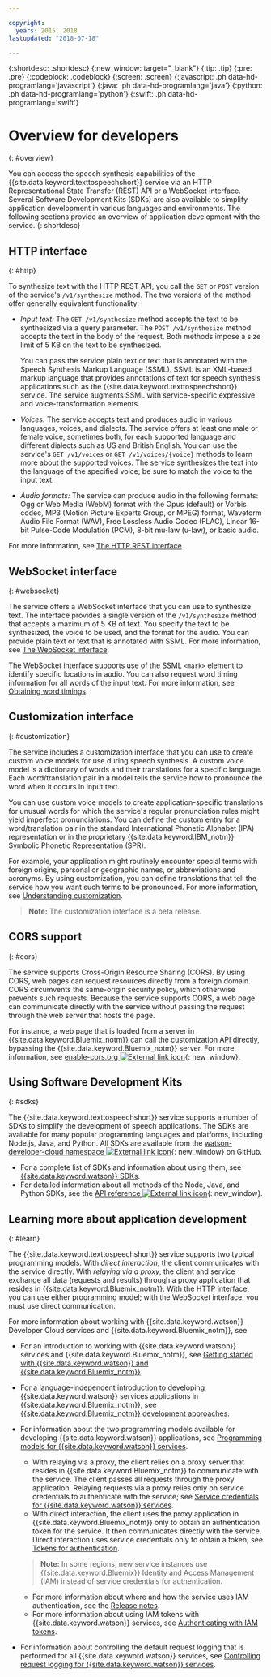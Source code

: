 ```yaml
---

copyright:
  years: 2015, 2018
lastupdated: "2018-07-18"

---
```


{:shortdesc: .shortdesc}
{:new_window: target="_blank"}
{:tip: .tip}
{:pre: .pre}
{:codeblock: .codeblock}
{:screen: .screen}
{:javascript: .ph data-hd-programlang='javascript'}
{:java: .ph data-hd-programlang='java'}
{:python: .ph data-hd-programlang='python'}
{:swift: .ph data-hd-programlang='swift'}

# Overview for developers
{: #overview}

You can access the speech synthesis capabilities of the {{site.data.keyword.texttospeechshort}} service via an HTTP Representational State Transfer (REST) API or a WebSocket interface. Several Software Development Kits (SDKs) are also available to simplify application development in various languages and environments. The following sections provide an overview of application development with the service.
{: shortdesc}

## HTTP interface
{: #http}

To synthesize text with the HTTP REST API, you call the `GET` or `POST` version of the service's `/v1/synthesize` method. The two versions of the method offer generally equivalent functionality:

-   *Input text:* The `GET /v1/synthesize` method accepts the text to be synthesized via a query parameter. The `POST /v1/synthesize` method accepts the text in the body of the request. Both methods impose a size limit of 5 KB on the text to be synthesized.

    You can pass the service plain text or text that is annotated with the Speech Synthesis Markup Language (SSML). SSML is an XML-based markup language that provides annotations of text for speech synthesis applications such as the {{site.data.keyword.texttospeechshort}} service. The service augments SSML with service-specific expressive and voice-transformation elements.
-   *Voices:* The service accepts text and produces audio in various languages, voices, and dialects. The service offers at least one male or female voice, sometimes both, for each supported language and different dialects such as US and British English. You can use the service's `GET /v1/voices` or `GET /v1/voices/{voice}` methods to learn more about the supported voices. The service synthesizes the text into the language of the specified voice; be sure to match the voice to the input text.
-   *Audio formats:* The service can produce audio in the following formats: Ogg or Web Media (WebM) format with the Opus (default) or Vorbis codec, MP3 (Motion Picture Experts Group, or MPEG) format, Waveform Audio File Format (WAV), Free Lossless Audio Codec (FLAC), Linear 16-bit Pulse-Code Modulation (PCM), 8-bit mu-law (u-law), or basic audio.

For more information, see [The HTTP REST interface](/docs/services/text-to-speech/http.html).

## WebSocket interface
{: #websocket}

The service offers a WebSocket interface that you can use to synthesize text. The interface provides a single version of the `/v1/synthesize` method that accepts a maximum of 5 KB of text. You specify the text to be synthesized, the voice to be used, and the format for the audio. You can provide plain text or text that is annotated with SSML. For more information, see [The WebSocket interface](/docs/services/text-to-speech/websockets.html).

The WebSocket interface supports use of the SSML `<mark>` element to identify specific locations in audio. You can also request word timing information for all words of the input text. For more information, see [Obtaining word timings](/docs/services/text-to-speech/word-timing.html).

## Customization interface
{: #customization}

The service includes a customization interface that you can use to create custom voice models for use during speech synthesis. A custom voice model is a dictionary of words and their translations for a specific language. Each word/translation pair in a model tells the service how to pronounce the word when it occurs in input text.

You can use custom voice models to create application-specific translations for unusual words for which the service's regular pronunciation rules might yield imperfect pronunciations. You can define the custom entry for a word/translation pair in the standard International Phonetic Alphabet (IPA) representation or in the proprietary {{site.data.keyword.IBM_notm}} Symbolic Phonetic Representation (SPR).

For example, your application might routinely encounter special terms with foreign origins, personal or geographic names, or abbreviations and acronyms. By using customization, you can define translations that tell the service how you want such terms to be pronounced. For more information, see [Understanding customization](/docs/services/text-to-speech/custom-intro.html).

> **Note:** The customization interface is a beta release.

## CORS support
{: #cors}

The service supports Cross-Origin Resource Sharing (CORS). By using CORS, web pages can request resources directly from a foreign domain. CORS circumvents the same-origin security policy, which otherwise prevents such requests. Because the service supports CORS, a web page can communicate directly with the service without passing the request through the web server that hosts the page.

For instance, a web page that is loaded from a server in {{site.data.keyword.Bluemix_notm}} can call the customization API directly, bypassing the {{site.data.keyword.Bluemix_notm}} server. For more information, see [enable-cors.org ![External link icon](../../icons/launch-glyph.svg "External link icon")](https://enable-cors.org/){: new_window}.

## Using Software Development Kits
{: #sdks}

The {{site.data.keyword.texttospeechshort}} service supports a number of SDKs to simplify the development of speech applications. The SDKs are available for many popular programming languages and platforms, including Node.js, Java, and Python. All SDKs are available from the [watson-developer-cloud namespace ![External link icon](../../icons/launch-glyph.svg "External link icon")](https://github.com/watson-developer-cloud){: new_window} on GitHub.

-   For a complete list of SDKs and information about using them, see [{{site.data.keyword.watson}} SDKs](/docs/services/watson/getting-started-sdks.html).
-   For detailed information about all methods of the Node, Java, and Python SDKs, see the [API reference ![External link icon](../../icons/launch-glyph.svg "External link icon")](https://www.ibm.com/watson/developercloud/text-to-speech/api/v1/){: new_window}.

## Learning more about application development
{: #learn}

The {{site.data.keyword.texttospeechshort}} service supports two typical programming models. With *direct interaction*, the client communicates with the service directly. With *relaying via a proxy*, the client and service exchange all data (requests and results) through a proxy application that resides in {{site.data.keyword.Bluemix_notm}}. With the HTTP interface, you can use either programming model; with the WebSocket interface, you must use direct communication.

For more information about working with {{site.data.keyword.watson}} Developer Cloud services and {{site.data.keyword.Bluemix_notm}}, see

-   For an introduction to working with {{site.data.keyword.watson}} services and {{site.data.keyword.Bluemix_notm}}, see [Getting started with {{site.data.keyword.watson}} and {{site.data.keyword.Bluemix_notm}}](/docs/services/watson/index.html).
-   For a language-independent introduction to developing {{site.data.keyword.watson}} services applications in {{site.data.keyword.Bluemix_notm}}, see [{{site.data.keyword.Bluemix_notm}} development approaches](/docs/services/watson/getting-started-bluemix.html).
-   For information about the two programming models available for developing {{site.data.keyword.watson}} applications, see [Programming models for {{site.data.keyword.watson}} services](/docs/services/watson/getting-started-develop.html).
    -   With relaying via a proxy, the client relies on a proxy server that resides in {{site.data.keyword.Bluemix_notm}} to communicate with the service. The client passes all requests through the proxy application. Relaying requests via a proxy relies only on service credentials to authenticate with the service; see [Service credentials for {{site.data.keyword.watson}} services](/docs/services/watson/getting-started-credentials.html).
    -   With direct interaction, the client uses the proxy application in {{site.data.keyword.Bluemix_notm}} only to obtain an authentication token for the service. It then communicates directly with the service. Direct interaction uses service credentials only to obtain a token; see [Tokens for authentication](/docs/services/watson/getting-started-tokens.html).

    > **Note:** In some regions, new service instances use {{site.data.keyword.Bluemix}} Identity and Access Management (IAM) instead of service credentials for authentication.
    -   For more information about where and how the service uses IAM authentication, see the [Release notes](/docs/services/text-to-speech/release-notes.html).
    -   For more information about using IAM tokens with {{site.data.keyword.watson}} services, see [Authenticating with IAM tokens](/docs/services/watson/getting-started-iam.html).

-   For information about controlling the default request logging that is performed for all {{site.data.keyword.watson}} services, see [Controlling request logging for {{site.data.keyword.watson}} services](/docs/services/watson/getting-started-logging.html).
